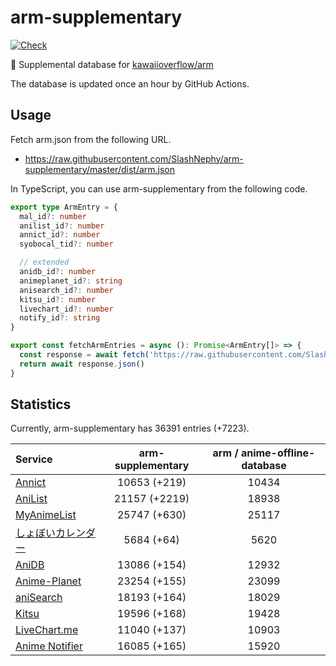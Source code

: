 # arm-supplementary

[![Check](https://github.com/SlashNephy/arm-supplementary/actions/workflows/check-node.yml/badge.svg)](https://github.com/SlashNephy/arm-supplementary/actions/workflows/check-node.yml)

💊 Supplemental database for [kawaiioverflow/arm](https://github.com/kawaiioverflow/arm)

The database is updated once an hour by GitHub Actions.

## Usage

Fetch arm.json from the following URL.

- https://raw.githubusercontent.com/SlashNephy/arm-supplementary/master/dist/arm.json

In TypeScript, you can use arm-supplementary from the following code.

```TypeScript
export type ArmEntry = {
  mal_id?: number
  anilist_id?: number
  annict_id?: number
  syobocal_tid?: number

  // extended
  anidb_id?: number
  animeplanet_id?: string
  anisearch_id?: number
  kitsu_id?: number
  livechart_id?: number
  notify_id?: string
}

export const fetchArmEntries = async (): Promise<ArmEntry[]> => {
  const response = await fetch('https://raw.githubusercontent.com/SlashNephy/arm-supplementary/master/dist/arm.json')
  return await response.json()
}
```

## Statistics

Currently, arm-supplementary has 36391 entries (+7223).

| Service                                     | arm-supplementary | arm / anime-offline-database |
| :------------------------------------------ | :---------------: | :--------------------------: |
| [Annict](https://annict.com)                |   10653 (+219)    |            10434             |
| [AniList](https://anilist.co)               |   21157 (+2219)   |            18938             |
| [MyAnimeList](https://myanimelist.net)      |   25747 (+630)    |            25117             |
| [しょぼいカレンダー](https://cal.syoboi.jp) |    5684 (+64)     |             5620             |
| [AniDB](https://anidb.net)                  |   13086 (+154)    |            12932             |
| [Anime-Planet](https://anime-planet.com)    |   23254 (+155)    |            23099             |
| [aniSearch](https://anisearch.com)          |   18193 (+164)    |            18029             |
| [Kitsu](https://kitsu.io)                   |   19596 (+168)    |            19428             |
| [LiveChart.me](https://livechart.me)        |   11040 (+137)    |            10903             |
| [Anime Notifier](https://notify.moe)        |   16085 (+165)    |            15920             |
